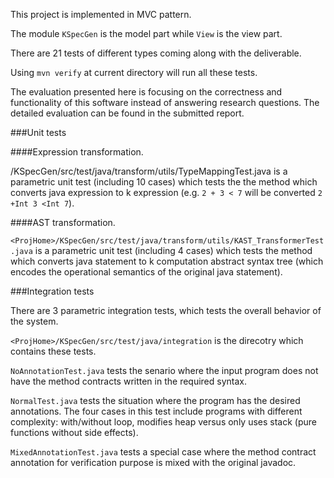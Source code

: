 This project is implemented in MVC pattern.

The module `KSpecGen` is the model part while `View` is the view part.

There are 21 tests of different types coming along with the deliverable.

Using ```mvn verify``` at current directory will run all these tests.

The evaluation presented here is focusing on the correctness and functionality
of this software instead of answering research questions. The detailed evaluation
can be found in the submitted report.

###Unit tests

####Expression transformation.

<ProjHome>/KSpecGen/src/test/java/transform/utils/TypeMappingTest.java is a 
parametric unit test (including 10 cases) which tests the the method which converts
java expression to k expression (e.g. `2 + 3 < 7` will be converted `2 +Int 3 <Int 7`).

####AST transformation.
   
`<ProjHome>/KSpecGen/src/test/java/transform/utils/KAST_TransformerTest.java` is a 
parametric unit test (including 4 cases) which tests the method which converts
java statement to k computation abstract syntax tree (which encodes the operational
semantics of the original java statement).

###Integration tests

There are 3 parametric integration tests, which tests the overall behavior of the system. 

`<ProjHome>/KSpecGen/src/test/java/integration` is the direcotry which contains these tests.

`NoAnnotationTest.java` tests the senario where the input program does not have the method contracts
written in the required syntax.

`NormalTest.java` tests the situation where the program has the desired annotations. 
The four cases in this test include programs with different complexity: with/without loop,
modifies heap versus only uses stack (pure functions without side effects).

`MixedAnnotationTest.java` tests a special case where the method contract annotation for
verification purpose is mixed with the original javadoc. 
